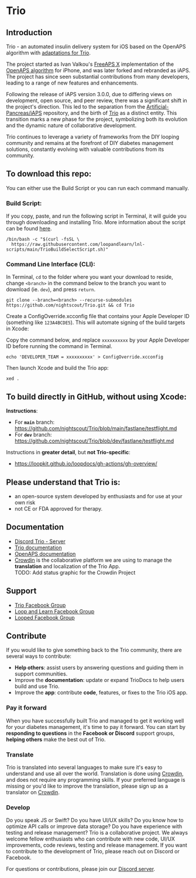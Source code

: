 # Trio

## Introduction

Trio - an automated insulin delivery system for iOS based on the OpenAPS algorithm with [adaptations for Trio](https://github.com/nightscout/trio-oref).

The project started as Ivan Valkou's [FreeAPS X](https://github.com/ivalkou/freeaps) implementation of the [OpenAPS algorithm](https://github.com/openaps/oref0) for iPhone, and was later forked and rebranded as iAPS. The project has since seen substantial contributions from many developers, leading to a range of new features and enhancements.

Following the release of iAPS version 3.0.0, due to differing views on development, open source, and peer review, there was a significant shift in the project's direction. This led to the separation from the [Artificial-Pancreas/iAPS](https://github.com/Artificial-Pancreas/iAPS) repository, and the birth of [Trio](https://github.com/nightscout/Trio.git) as a distinct entity. This transition marks a new phase for the project, symbolizing both its evolution and the dynamic nature of collaborative development.

Trio continues to leverage a variety of frameworks from the DIY looping community and remains at the forefront of DIY diabetes management solutions, constantly evolving with valuable contributions from its community.

## To download this repo:

You can either use the Build Script or you can run each command manually.

### Build Script:

If you copy, paste, and run the following script in Terminal, it will guide you through downloading and installing Trio. More information about the script can be found [here](https://triodocs.org/0.2.x/operate/build/#build-trio-with-script).

```
/bin/bash -c "$(curl -fsSL \
  https://raw.githubusercontent.com/loopandlearn/lnl-scripts/main/TrioBuildSelectScript.sh)"
```

### Command Line Interface (CLI):

In Terminal, `cd` to the folder where you want your download to reside, change `<branch>` in the command below to the branch you want to download (ie. `dev`), and press `return`.

```
git clone --branch=<branch> --recurse-submodules https://github.com/nightscout/Trio.git && cd Trio
```

Create a ConfigOverride.xcconfig file that contains your Apple Developer ID (something like `123A4BCDE5`). This will automate signing of the build targets in Xcode:

Copy the command below, and replace `xxxxxxxxxx` by your Apple Developer ID before running the command in Terminal.

```
echo 'DEVELOPER_TEAM = xxxxxxxxxx' > ConfigOverride.xcconfig
```

Then launch Xcode and build the Trio app:

```
xed .
```

## To build directly in GitHub, without using Xcode:

**Instructions**:

- For **`main`** branch:  
   https://github.com/nightscout/Trio/blob/main/fastlane/testflight.md
- For **`dev`** branch:
  https://github.com/nightscout/Trio/blob/dev/fastlane/testflight.md

Instructions in **greater detail**, but **not Trio-specific**:

- https://loopkit.github.io/loopdocs/gh-actions/gh-overview/

## Please understand that Trio is:

- an open-source system developed by enthusiasts and for use at your own risk
- not CE or FDA approved for therapy.

## Documentation

- [Discord Trio - Server ](https://discord.triodocs.org/)
- [Trio documentation](https://triodocs.org/)
- [OpenAPS documentation](https://openaps.readthedocs.io/en/latest/)
- [Crowdin](https://crowdin.triodocs.org/) is the collaborative platform we are using to manage the **translation** and localization of the Trio App.  
   TODO: Add status graphic for the Crowdin Project

## Support

- [Trio Facebook Group](https://facebook.triodocs.org/)
- [Loop and Learn Facebook Group](https://m.facebook.com/groups/LOOPandLEARN/)
- [Looped Facebook Group](https://m.facebook.com/groups/TheLoopedGroup/)

## Contribute

If you would like to give something back to the Trio community, there are several ways to contribute:

- **Help others**: assist users by answering questions and guiding them in support communities.
- Improve the **documentation**: update or expand TrioDocs to help users build and use Trio.
- Improve the **app**: contribute **code**, features, or fixes to the Trio iOS app.

### Pay it forward

When you have successfully built Trio and managed to get it working well for your diabetes management, it's time to pay it forward.
You can start by **responding to questions** in the **Facebook or Discord** support groups, **helping others** make the best out of Trio.

### Translate

Trio is translated into several languages to make sure it's easy to understand and use all over the world.
Translation is done using [Crowdin](https://crowdin.triodocs.org/), and does not require any programming skills.
If your preferred language is missing or you'd like to improve the translation, please sign up as a translator on [Crowdin](https://crowdin.com/project/trio).

### Develop

Do you speak JS or Swift? Do you have UI/UX skills? Do you know how to optimize API calls or improve data storage? Do you have experience with testing and release management?
Trio is a collaborative project. We always welcome fellow enthusiasts who can contribute with new code, UI/UX improvements, code reviews, testing and release management.
If you want to contribute to the development of Trio, please reach out on Discord or Facebook.

For questions or contributions, please join our [Discord server](https://discord.triodocs.org).
